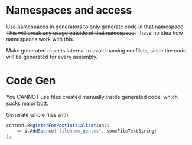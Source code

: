 # Namespaces and access
~~Use namespaces in generators to only generate code in that namespace.  This will break any usage outside of that namespace.~~
i have no idea how namespaces work with this.

Make generated objects internal to avoid naming conflicts, since the code will be generated for every assembly.

# Code Gen
You CANNOT use files created manually inside generated code, which sucks major butt.

Generate whole files with
```cs
context.RegisterForPostInitialization(i
	=> i.AddSource("filename_gen.cs", someFileTextString)
);
```
